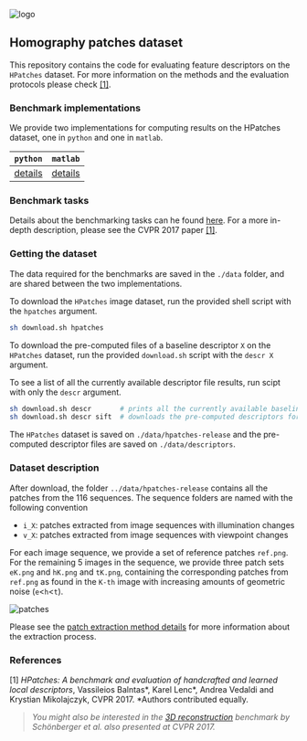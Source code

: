 ![logo](https://hpatches.github.io/assets/hpatches-logo.png "logo")
## Homography patches dataset

This repository contains the code for evaluating feature descriptors
on the `HPatches` dataset. For more information on the methods and the
evaluation protocols please check [[1]](#refs).

### Benchmark implementations

We provide two implementations for computing results on the HPatches
dataset, one in `python` and one in `matlab`.

| `python`        |   `matlab`  |
| ------------- |:-------------:|
|  [details](python/) | [details](matlab/) |

### Benchmark tasks

Details about the benchmarking tasks can he found
[here](docs/tasks.md).
For a more in-depth description, please see the CVPR
2017 paper [[1]](#refs).

### Getting the dataset

The data required for the benchmarks are saved in the `./data` folder,
and are shared between the two implementations.

To download the `HPatches` image dataset, run the provided shell script
with the `hpatches` argument.

``` bash
sh download.sh hpatches
```
To download the pre-computed files of a baseline descriptor `X` on the
`HPatches` dataset, run the provided `download.sh` script with the
`descr X` argument.

To see a list of all the currently available descriptor file results,
run scipt with only the `descr` argument.

``` bash sh
sh download.sh descr       # prints all the currently available baseline pre-computed descriptors
sh download.sh descr sift  # downloads the pre-computed descriptors for sift
```

The `HPatches` dataset is saved on `./data/hpatches-release` and the pre-computed descriptor files are saved on `./data/descriptors`.


### Dataset description

After download, the folder `../data/hpatches-release` contains all the
patches from the 116 sequences. The sequence folders are named with
the following convention

* `i_X`: patches extracted from image sequences with illumination changes
* `v_X`: patches extracted from image sequences with viewpoint changes

For each image sequence, we provide a set of reference patches
`ref.png`. For the remaining 5 images in the sequence, we provide
three patch sets `eK.png` and `hK.png` and `tK.png`, containing the
corresponding patches from `ref.png` as found in the `K-th` image with
increasing amounts of geometric noise (`e`<`h`<`t`).

![patches](./python/utils/imgs/patches.png "patches")

Please see the [patch extraction method details](./python/utils/docs/extraction.md) for more
information about the extraction process.



### References
<a name="refs"></a>

[1] *HPatches: A benchmark and evaluation of handcrafted and learned local descriptors*, Vassileios Balntas*, Karel Lenc*, Andrea Vedaldi and Krystian Mikolajczyk, CVPR 2017.
*Authors contributed equally.



> *You might also be interested in the [3D reconstruction](https://github.com/ahojnnes/local-feature-evaluation) benchmark by Schönberger et al. also presented at CVPR 2017.*
